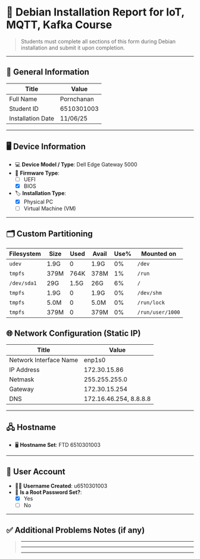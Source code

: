 # 📄 Debian Installation Report for IoT, MQTT, Kafka Course

> Students must complete all sections of this form during Debian installation and submit it upon completion.

---

## 🔧 General Information

| Title                  | Value                                               |
| -----------------------| --------------------------------------------------- |
| Full Name              | Pornchanan|
| Student ID             | 6510301003|
| Installation Date      | 11/06/25  |


---

## 🖥️ Device Information
- 💻 **Device Model / Type**: 
Dell Edge Gateway 5000
- 🧬 **Firmware Type**:  
  - [ ] UEFI  
  - [x] BIOS  
- 🏷️ **Installation Type**:  
  - [x] Physical PC  
  - [ ] Virtual Machine (VM)

---

## 🗂️ Custom Partitioning

| Filesystem   | Size  | Used  | Avail | Use% | Mounted on       |
|--------------|-------|-------|-------|------|------------------|
| `udev`       | 1.9G  | 0     | 1.9G  | 0%   | `/dev`           |
| `tmpfs`      | 379M  | 764K  | 378M  | 1%   | `/run`           |
| `/dev/sda1`  | 29G   | 1.5G  | 26G   | 6%   | `/`              |
| `tmpfs`      | 1.9G  | 0     | 1.9G  | 0%   | `/dev/shm`       |
| `tmpfs`      | 5.0M  | 0     | 5.0M  | 0%   | `/run/lock`      |
| `tmpfs`      | 379M  | 0     | 379M  | 0%   | `/run/user/1000` |


## 🌐 Network Configuration (Static IP)

| Title                   | Value                                               |
| ------------------------| --------------------------------------------------- |
| Network Interface Name  | enp1s0|
| IP Address              | 172.30.15.86|
| Netmask                 | 255.255.255.0|
| Gateway                 | 172.30.15.254|
| DNS                     | 172.16.46.254, 8.8.8.8|

---

## 🖧 Hostname

- 🖥️ **Hostname Set**: FTD 6510301003

---

## 👤 User Account

- 👨‍💻 **Username Created**: u6510301003
- 🔐 **Is a Root Password Set?**:  
  - [X] Yes  
  - [ ] No

---

## ✅ Additional Problems Notes (if any)

> _____________________________________________________________________  
> _____________________________________________________________________  
> _____________________________________________________________________

